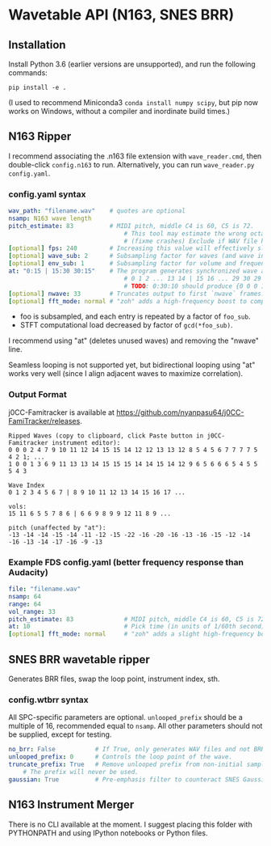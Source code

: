 # Wavetable API (N163, SNES BRR)

## Installation

Install Python 3.6 (earlier versions are unsupported), and run the following commands:

```shell
pip install -e .
```

(I used to recommend Miniconda3 `conda install numpy scipy`, but pip now works on Windows, without a compiler and inordinate build times.)

## N163 Ripper

I recommend associating the .n163 file extension with `wave_reader.cmd`, then double-click `config.n163` to run.
Alternatively, you can run `wave_reader.py config.yaml`.

### config.yaml syntax

```yaml
wav_path: "filename.wav"    # quotes are optional
nsamp: N163 wave length
pitch_estimate: 83          # MIDI pitch, middle C4 is 60, C5 is 72.
                                # This tool may estimate the wrong octave, if line is missing.
                                # (fixme crashes) Exclude if WAV file has pitch changes 1 octave or greater.
[optional] fps: 240         # Increasing this value will effectively slow the wave down, or transpose the WAV downards. Defaults to 60.
[optional] wave_sub: 2      # Subsampling factor for waves (and wave indices)
[optional] env_sub: 1       # Subsampling factor for volume and frequency
at: "0:15 | 15:30 30:15"    # The program generates synchronized wave and volume envelopes. DO NOT EXCEED 0:64 OR 63:0.
                                # 0 1 2 ... 13 14 | 15 16 ... 29 30 29 ... 17 16
                                # TODO: 0:30:10 should produce {0 0 0 1 1 1 ... 9 9 9} (30 items), mimicing FamiTracker behavior.
[optional] nwave: 33        # Truncates output to first `nwave` frames. DO NOT EXCEED 64.
[optional] fft_mode: normal # "zoh" adds a high-frequency boost to compensate for N163 hardware, which may or may not increase high-pitched aliasing sizzle.
```

- foo is subsampled, and each entry is repeated by a factor of `foo_sub`.
- STFT computational load decreased by factor of `gcd(*foo_sub)`.

I recommend using "at" (deletes unused waves) and removing the "nwave" line.

Seamless looping is not supported yet, but bidirectional looping using "at" works very well (since I align adjacent waves to maximize correlation).

### Output Format

j0CC-Famitracker is available at <https://github.com/nyanpasu64/j0CC-FamiTracker/releases>.

```text
Ripped Waves (copy to clipboard, click Paste button in j0CC-Famitracker instrument editor):
0 0 0 2 4 7 9 10 11 12 14 15 15 14 12 12 13 13 12 8 5 4 5 6 7 7 7 7 5 4 2 1; ...
1 0 0 1 3 6 9 11 13 13 14 15 15 15 14 14 15 14 12 9 6 5 6 6 6 5 4 5 5 5 4 3

Wave Index
0 1 2 3 4 5 6 7 | 8 9 10 11 12 13 14 15 16 17 ...

vols:
15 11 6 5 5 7 8 6 | 6 6 9 8 9 9 12 11 8 9 ...

pitch (unaffected by "at"):
-13 -14 -14 -15 -14 -11 -12 -15 -22 -16 -20 -16 -13 -16 -15 -12 -14 -16 -13 -14 -17 -16 -9 -13
```

### Example FDS config.yaml (better frequency response than Audacity)

```yaml
file: "filename.wav"
nsamp: 64
range: 64
vol_range: 33
pitch_estimate: 83              # MIDI pitch, middle C4 is 60, C5 is 72.
at: 10                          # Pick time (in units of 1/60th second)
[optional] fft_mode: normal     # "zoh" adds a slight high-frequency boost to compensate for FDS hardware.
```

## SNES BRR wavetable ripper

Generates BRR files, swap the loop point, instrument index, sth.

### config.wtbrr syntax

All SPC-specific parameters are optional. `unlooped_prefix` should be a multiple of 16, recommended equal to `nsamp`. All other parameters should not be supplied, except for testing.

```yaml
no_brr: False           # If True, only generates WAV files and not BRR.
unlooped_prefix: 0      # Controls the loop point of the wave.
truncate_prefix: True   # Remove unlooped prefix from non-initial samples.
    # The prefix will never be used.
gaussian: True          # Pre-emphasis filter to counteract SNES Gaussian filter
```

## N163 Instrument Merger

There is no CLI available at the moment. I suggest placing this folder with PYTHONPATH and using IPython notebooks or Python files.
